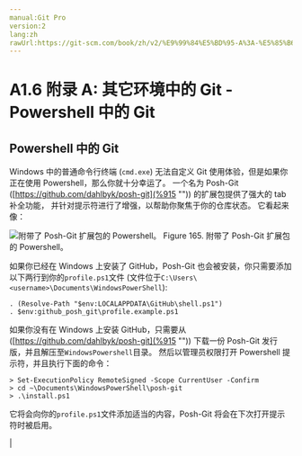 ```yaml
---
manual:Git Pro
version:2
lang:zh
rawUrl:https://git-scm.com/book/zh/v2/%E9%99%84%E5%BD%95-A%3A-%E5%85%B6%E5%AE%83%E7%8E%AF%E5%A2%83%E4%B8%AD%E7%9A%84-Git-Powershell-%E4%B8%AD%E7%9A%84-Git
---
```



# A1.6 附录 A: 其它环境中的 Git - Powershell 中的 Git

## Powershell 中的 Git<a name="r_git_powershell"></a>


Windows 中的普通命令行终端 (`cmd.exe`) 无法自定义 Git 使用体验，但是如果你正在使用 Powershell，那么你就十分幸运了。 一个名为 Posh-Git ([https://github.com/dahlbyk/posh-git](%915 "")) 的扩展包提供了强大的 tab 补全功能， 并针对提示符进行了增强，以帮助你聚焦于你的仓库状态。 它看起来像：


![附带了 Posh-Git 扩展包的 Powershell。](%914.png "")
Figure 165. 附带了 Posh-Git 扩展包的 Powershell。



如果你已经在 Windows 上安装了 GitHub，Posh-Git 也会被安装，你只需要添加以下两行到你的`profile.ps1`文件 (文件位于`C:\Users\<username>\Documents\WindowsPowerShell`):



```
. (Resolve-Path "$env:LOCALAPPDATA\GitHub\shell.ps1")
. $env:github_posh_git\profile.example.ps1
```




如果你没有在 Windows 上安装 GitHub，只需要从 ([https://github.com/dahlbyk/posh-git](%915 "")) 下载一份 Posh-Git 发行版，并且解压至`WindowsPowershell`目录。 然后以管理员权限打开 Powershell 提示符，并且执行下面的命令：



```
> Set-ExecutionPolicy RemoteSigned -Scope CurrentUser -Confirm
> cd ~\Documents\WindowsPowerShell\posh-git
> .\install.ps1
```




它将会向你的`profile.ps1`文件添加适当的内容，Posh-Git 将会在下次打开提示符时被启用。


|


